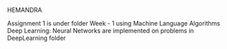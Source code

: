 HEMANDRA 

Assignment 1 is under folder Week - 1 using Machine Language Algorithms 
Deep Learning: Neural Networks are implemented on problems in DeepLearning folder 
